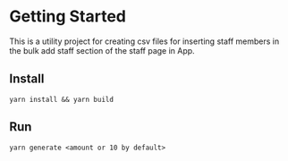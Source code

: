 # Getting Started

This is a utility project for creating csv files for inserting staff members in the bulk add staff section of the staff page in App.

## Install

```
yarn install && yarn build
```

## Run

```
yarn generate <amount or 10 by default>
```
